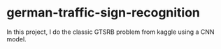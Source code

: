 # german-traffic-sign-recognition
In this project, I do the classic GTSRB problem from kaggle using a CNN model. 
